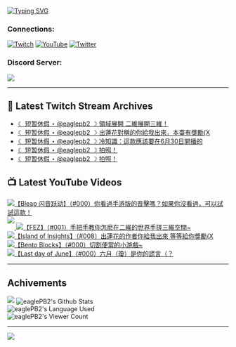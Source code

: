 <!--### Hello people, I'm EaglePB2 - The one who building something for fun 👋
Thank you for standby for this profile.   
The purpose of this profile is coming soon.   
You may come back later, as you wish if this readme.md is updated.   -->

<a href="https://git.io/typing-svg"><img src="https://readme-typing-svg.herokuapp.com?font=Fira+Code&duration=1000&pause=5000&vCenter=true&random=false&width=500&lines=%F0%9F%91%8B+Hello+Everyone%2C+I'm+EaglePB2.;%F0%9F%99%87+Thank+you+for+stopping+by+my+profile.+;%F0%9F%94%AD+%3D%3D%3D%3D+%F0%9F%94%AD;%F0%9F%91%8B+%E4%BD%A0%E5%A5%BD%EF%BC%8C%E6%AD%A1%E8%BF%8E%E4%BE%86%E5%88%B0%E6%88%91%E7%9A%84%E4%BB%A3%E7%A2%BC%E5%BA%AB%E3%80%82;%F0%9F%99%87+%E6%84%9F%E8%AC%9D%E5%89%8D%E4%BE%86%E5%8F%83%E8%A7%80%E5%B0%8F%E5%B1%8B+owo~" alt="Typing SVG" /></a>

### Connections:

[![Twitch](https://img.shields.io/badge/Twitch-9347FF?style=flat-square&logo=twitch&logoColor=white)](https://www.twitch.tv/eaglepb2)
[![YouTube](https://img.shields.io/badge/YouTube-%23FF0000.svg?style=flat-square&logo=YouTube&logoColor=white)](https://www.youtube.com/eaglepb2)
[![Twitter](https://img.shields.io/badge/Twitter-%231DA1F2.svg?style=flat-square&logo=Twitter&logoColor=white)](https://twitter.com/eaglepb2)

### Discord Server:

[![](https://invidget.switchblade.xyz/qKrub9b?theme=dark&language=ch)](https://discord.gg/qKrub9b)

---

## 👾 Latest Twitch Stream Archives
<!-- TWITCH:START -->
- [☾ 短暂休假 ⋆ @eaglepb2 ☽  領域展開 二維展開三維！](https://www.twitch.tv/videos/2506015083)
- [☾ 短暂休假 ⋆ @eaglepb2 ☽  出蓮花對稱的你給我出來，本臺有獎勵&lpar;X](https://www.twitch.tv/videos/2505146065)
- [☾ 短暂休假 ⋆ @eaglepb2 ☽  冷知識：這款應該要在6月30日開播的](https://www.twitch.tv/videos/2504923699)
- [☾ 短暂休假 ⋆ @eaglepb2 ☽  拍照！](https://www.twitch.tv/videos/2502496254)
- [☾ 短暂休假 ⋆ @eaglepb2 ☽  拍照！](https://www.twitch.tv/videos/2502428920)
<!-- TWITCH:END -->



## 📺 Latest YouTube Videos
<!-- YOUTUBE:START -->
<!-- YOUTUBE:END -->

<!-- BEGIN YOUTUBE-CARDS -->
<a href="https://www.youtube.com/watch?v=sBFi89xuAVo">
  <picture>
    <source media="(prefers-color-scheme: dark)" srcset="https://ytcards.demolab.com/?id=sBFi89xuAVo&title=%E3%80%90Bleap+%E9%97%AA%E9%9F%B3%E8%B7%83%E5%8A%A8%E3%80%91%EF%BC%88%23000%EF%BC%89%E4%BD%A0%E7%9C%8B%E9%81%8E%E6%89%8B%E6%B8%B8%E7%89%88%E7%9A%84%E9%9F%B3%E6%93%8A%E5%97%8E%EF%BC%9F%E5%A6%82%E6%9E%9C%E4%BD%A0%E6%B2%92%E7%9C%8B%E9%81%8E%EF%BC%8C%E5%8F%AF%E4%BB%A5%E8%A9%A6%E8%A9%A6%E9%80%99%E6%AC%BE%EF%BC%81&lang=zh&timestamp=1752045014&background_color=%230d1117&title_color=%23ffffff&stats_color=%23dedede&max_title_lines=1&width=250&border_radius=5&duration=2912">
    <img src="https://ytcards.demolab.com/?id=sBFi89xuAVo&title=%E3%80%90Bleap+%E9%97%AA%E9%9F%B3%E8%B7%83%E5%8A%A8%E3%80%91%EF%BC%88%23000%EF%BC%89%E4%BD%A0%E7%9C%8B%E9%81%8E%E6%89%8B%E6%B8%B8%E7%89%88%E7%9A%84%E9%9F%B3%E6%93%8A%E5%97%8E%EF%BC%9F%E5%A6%82%E6%9E%9C%E4%BD%A0%E6%B2%92%E7%9C%8B%E9%81%8E%EF%BC%8C%E5%8F%AF%E4%BB%A5%E8%A9%A6%E8%A9%A6%E9%80%99%E6%AC%BE%EF%BC%81&lang=zh&timestamp=1752045014&background_color=%23ffffff&title_color=%2324292f&stats_color=%2357606a&max_title_lines=1&width=250&border_radius=5&duration=2912" alt="【Bleap 闪音跃动】（#000）你看過手游版的音擊嗎？如果你沒看過，可以試試這款！" title="【Bleap 闪音跃动】（#000）你看過手游版的音擊嗎？如果你沒看過，可以試試這款！">
  </picture>
</a>
<a href="https://www.youtube.com/watch?v=6W7XqsQwoR0">
  <picture>
    <source media="(prefers-color-scheme: dark)" srcset="https://ytcards.demolab.com/?id=6W7XqsQwoR0&title=%C2%AD&lang=zh&timestamp=1752035371&background_color=%230d1117&title_color=%23ffffff&stats_color=%23dedede&max_title_lines=1&width=250&border_radius=5&duration=169">
    <img src="https://ytcards.demolab.com/?id=6W7XqsQwoR0&title=%C2%AD&lang=zh&timestamp=1752035371&background_color=%23ffffff&title_color=%2324292f&stats_color=%2357606a&max_title_lines=1&width=250&border_radius=5&duration=169" alt="­" title="­">
  </picture>
</a>
<a href="https://www.youtube.com/watch?v=o4XgtPu_WyE">
  <picture>
    <source media="(prefers-color-scheme: dark)" srcset="https://ytcards.demolab.com/?id=o4XgtPu_WyE&title=%E3%80%90FEZ%E3%80%91%EF%BC%88%23001%EF%BC%89%E6%89%8B%E6%8A%8A%E6%89%8B%E6%95%99%E4%BD%A0%E6%80%8E%E9%BA%BD%E5%9C%A8%E4%BA%8C%E7%B6%AD%E7%9A%84%E4%B8%96%E7%95%8C%E6%89%8B%E6%90%93%E4%B8%89%E7%B6%AD%E7%A9%BA%E9%96%93~&lang=zh&timestamp=1751908968&background_color=%230d1117&title_color=%23ffffff&stats_color=%23dedede&max_title_lines=1&width=250&border_radius=5&duration=15294">
    <img src="https://ytcards.demolab.com/?id=o4XgtPu_WyE&title=%E3%80%90FEZ%E3%80%91%EF%BC%88%23001%EF%BC%89%E6%89%8B%E6%8A%8A%E6%89%8B%E6%95%99%E4%BD%A0%E6%80%8E%E9%BA%BD%E5%9C%A8%E4%BA%8C%E7%B6%AD%E7%9A%84%E4%B8%96%E7%95%8C%E6%89%8B%E6%90%93%E4%B8%89%E7%B6%AD%E7%A9%BA%E9%96%93~&lang=zh&timestamp=1751908968&background_color=%23ffffff&title_color=%2324292f&stats_color=%2357606a&max_title_lines=1&width=250&border_radius=5&duration=15294" alt="【FEZ】（#001）手把手教你怎麽在二維的世界手搓三維空間~" title="【FEZ】（#001）手把手教你怎麽在二維的世界手搓三維空間~">
  </picture>
</a>
<a href="https://www.youtube.com/watch?v=nmrRA1PH9Lw">
  <picture>
    <source media="(prefers-color-scheme: dark)" srcset="https://ytcards.demolab.com/?id=nmrRA1PH9Lw&title=%E3%80%90Island+of+Insights%E3%80%91%EF%BC%88%23008%EF%BC%89%E5%87%BA%E8%93%AE%E8%8A%B1%E7%9A%84%E4%BD%9C%E8%80%85%E4%BD%A0%E7%B5%A6%E6%88%91%E5%87%BA%E4%BE%86+%E7%AD%89%E7%AD%89%E7%B5%A6%E4%BD%A0%E7%8D%8E%E5%8B%B5%28X&lang=zh&timestamp=1751828056&background_color=%230d1117&title_color=%23ffffff&stats_color=%23dedede&max_title_lines=1&width=250&border_radius=5&duration=21903">
    <img src="https://ytcards.demolab.com/?id=nmrRA1PH9Lw&title=%E3%80%90Island+of+Insights%E3%80%91%EF%BC%88%23008%EF%BC%89%E5%87%BA%E8%93%AE%E8%8A%B1%E7%9A%84%E4%BD%9C%E8%80%85%E4%BD%A0%E7%B5%A6%E6%88%91%E5%87%BA%E4%BE%86+%E7%AD%89%E7%AD%89%E7%B5%A6%E4%BD%A0%E7%8D%8E%E5%8B%B5%28X&lang=zh&timestamp=1751828056&background_color=%23ffffff&title_color=%2324292f&stats_color=%2357606a&max_title_lines=1&width=250&border_radius=5&duration=21903" alt="【Island of Insights】（#008）出蓮花的作者你給我出來 等等給你獎勵(X" title="【Island of Insights】（#008）出蓮花的作者你給我出來 等等給你獎勵(X">
  </picture>
</a>
<a href="https://www.youtube.com/watch?v=y-joH-SzUpg">
  <picture>
    <source media="(prefers-color-scheme: dark)" srcset="https://ytcards.demolab.com/?id=y-joH-SzUpg&title=%E3%80%90Bento+Blocks%E3%80%91%EF%BC%88%23000%EF%BC%89%E5%88%87%E5%89%B2%E4%BE%BF%E7%95%B6%E7%9A%84%E5%B0%8F%E6%B8%B8%E6%88%B2~&lang=zh&timestamp=1751787245&background_color=%230d1117&title_color=%23ffffff&stats_color=%23dedede&max_title_lines=1&width=250&border_radius=5&duration=715">
    <img src="https://ytcards.demolab.com/?id=y-joH-SzUpg&title=%E3%80%90Bento+Blocks%E3%80%91%EF%BC%88%23000%EF%BC%89%E5%88%87%E5%89%B2%E4%BE%BF%E7%95%B6%E7%9A%84%E5%B0%8F%E6%B8%B8%E6%88%B2~&lang=zh&timestamp=1751787245&background_color=%23ffffff&title_color=%2324292f&stats_color=%2357606a&max_title_lines=1&width=250&border_radius=5&duration=715" alt="【Bento Blocks】（#000）切割便當的小游戲~" title="【Bento Blocks】（#000）切割便當的小游戲~">
  </picture>
</a>
<a href="https://www.youtube.com/watch?v=bR4fPkOuCHM">
  <picture>
    <source media="(prefers-color-scheme: dark)" srcset="https://ytcards.demolab.com/?id=bR4fPkOuCHM&title=%E3%80%90Last+day+of+June%E3%80%91%EF%BC%88%23000%EF%BC%89%E5%85%AD%E6%9C%88%EF%BC%88%E7%93%8A%EF%BC%89%E6%98%AF%E4%BD%A0%E7%9A%84%E8%AC%8A%E8%A8%80%EF%BC%88%EF%BC%9F&lang=zh&timestamp=1751784600&background_color=%230d1117&title_color=%23ffffff&stats_color=%23dedede&max_title_lines=1&width=250&border_radius=5&duration=9552">
    <img src="https://ytcards.demolab.com/?id=bR4fPkOuCHM&title=%E3%80%90Last+day+of+June%E3%80%91%EF%BC%88%23000%EF%BC%89%E5%85%AD%E6%9C%88%EF%BC%88%E7%93%8A%EF%BC%89%E6%98%AF%E4%BD%A0%E7%9A%84%E8%AC%8A%E8%A8%80%EF%BC%88%EF%BC%9F&lang=zh&timestamp=1751784600&background_color=%23ffffff&title_color=%2324292f&stats_color=%2357606a&max_title_lines=1&width=250&border_radius=5&duration=9552" alt="【Last day of June】（#000）六月（瓊）是你的謊言（？" title="【Last day of June】（#000）六月（瓊）是你的謊言（？">
  </picture>
</a>
<!-- END YOUTUBE-CARDS -->

---

## Achivements
[![](https://github-profile-trophy.vercel.app/?username=eaglepb2&theme=monokai&no-bg=true&&title=Repositories,Issues,Commit,MultiLanguage)](https://github.com/anuraghazra/github-readme-stats)
<img align="center" alt="eaglePB2's Github Stats" src="https://github-readme-stats.vercel.app/api?username=eaglePB2&show_icons=true&hide_border=true&theme=merko" />
<br>
<img align="center" alt="eaglePB2's Language Used" src="https://github-readme-stats.vercel.app/api/top-langs/?username=eaglePB2&show_icons=true&hide_border=true&theme=merko&layout=compact&langs_count=8" />
<br>
<img align="center" alt="eaglePB2's Viewer Count" src="https://visitcount.itsvg.in/api?id=eaglepb2&label=Profile%20Views&color=3&icon=5&pretty=true" />

<hr>

<!-- RANDOMQUOTE:START -->
![](https://quotes-github-readme.vercel.app/api?type=horizontal&theme=merko)
<!-- RANDOMQUOTE:END -->


<!--
       _____   _   _   _____       _____   _   _   ____   
      |_   _| | | | | |  ___|     |  ___| | \ | | |  _  \  
        | |   | |_| | | |___      | |___  |  \| | | | | | 
        | |   |  _  | |  ___|     |  ___| |     | | | | | 
        | |   | | | | | |___      | |___  | |\  | | |_| | 
        |_|   |_| |_| |_____|     |_____| |_| \_| |____ / 
      
-->
